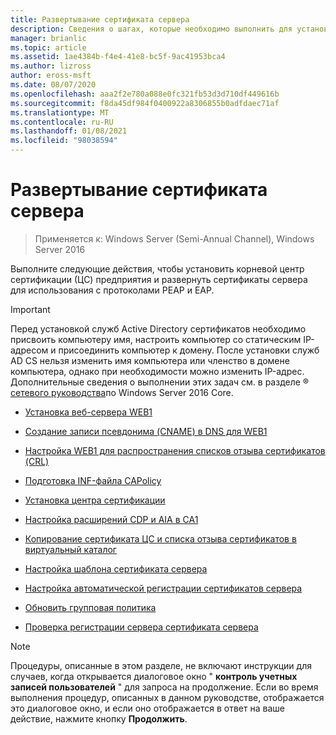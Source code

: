 ```yaml
---
title: Развертывание сертификата сервера
description: Сведения о шагах, которые необходимо выполнить для установки корневого центра сертификации предприятия и развертывании сертификатов сервера для использования с PEAP и EAP.
manager: brianlic
ms.topic: article
ms.assetid: 1ae4384b-f4e4-41e8-bc5f-9ac41953bca4
ms.author: lizross
author: eross-msft
ms.date: 08/07/2020
ms.openlocfilehash: aaa2f2e780a088e0fc321fb53d3d710df449616b
ms.sourcegitcommit: f8da45df984f0400922a8306855b0adfdaec71af
ms.translationtype: MT
ms.contentlocale: ru-RU
ms.lasthandoff: 01/08/2021
ms.locfileid: "98038594"
---
```

# <a name="server-certificate-deployment"></a>Развертывание сертификата сервера

>Применяется к: Windows Server (Semi-Annual Channel), Windows Server 2016

Выполните следующие действия, чтобы установить корневой центр сертификации (ЦС) предприятия и развернуть сертификаты сервера для использования с протоколами PEAP и EAP.

> [!IMPORTANT]
> Перед установкой служб Active Directory сертификатов необходимо присвоить компьютеру имя, настроить компьютер со статическим IP-адресом и присоединить компьютер к домену. После установки служб AD CS нельзя изменить имя компьютера или членство в домене компьютера, однако при необходимости можно изменить IP-адрес. Дополнительные сведения о выполнении этих задач см. в разделе &reg; [сетевого руководства](../../Core-Network-Guide.md)по Windows Server 2016 Core.


-   [Установка веб-сервера WEB1](../../../core-network-guide/cncg/server-certs/Install-the-Web-Server-WEB1.md)

-   [Создание записи псевдонима (CNAME) в DNS для WEB1](../../../core-network-guide/cncg/server-certs/Create-an-Alias-CNAME-Record-in-DNS-for-WEB1.md)

-   [Настройка WEB1 для распространения списков отзыва сертификатов (CRL)](../../../core-network-guide/cncg/server-certs/Configure-WEB1-to-Distribute-Certificate-Revocation-Lists.md)

-   [Подготовка INF-файла CAPolicy](../../../core-network-guide/cncg/server-certs/Prepare-the-CAPolicy-inf-File.md)

-   [Установка центра сертификации](../../../core-network-guide/cncg/server-certs/Install-the-Certification-Authority.md)

-   [Настройка расширений CDP и AIA в CA1](../../../core-network-guide/cncg/server-certs/Configure-the-CDP-and-AIA-Extensions-on-CA1.md)

-   [Копирование сертификата ЦС и списка отзыва сертификатов в виртуальный каталог](../../../core-network-guide/cncg/server-certs/Copy-the-CA-Certificate-and-CRL-to-the-Virtual-Directory.md)

-   [Настройка шаблона сертификата сервера](../../../core-network-guide/cncg/server-certs/Configure-the-Server-Certificate-Template.md)

-   [Настройка автоматической регистрации сертификатов сервера](../../../core-network-guide/cncg/server-certs/Configure-Server-Certificate-Autoenrollment.md)

-   [Обновить групповая политика](../../../core-network-guide/cncg/server-certs/Refresh-Group-Policy.md)

-   [Проверка регистрации сервера сертификата сервера](../../../core-network-guide/cncg/server-certs/Verify-Server-Enrollment-of-a-Server-Certificate.md)

> [!NOTE]
> Процедуры, описанные в этом разделе, не включают инструкции для случаев, когда открывается диалоговое окно " **контроль учетных записей пользователей** " для запроса на продолжение. Если во время выполнения процедур, описанных в данном руководстве, отображается это диалоговое окно, и если оно отображается в ответ на ваше действие, нажмите кнопку **Продолжить**.




